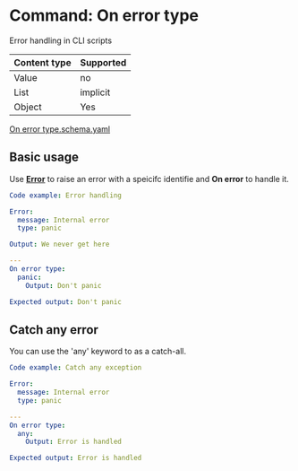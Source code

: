 # Command: On error type

Error handling in CLI scripts

| Content type | Supported |
|--------------|-----------|
| Value        | no        |
| List         | implicit  |
| Object       | Yes       |

[On error type.schema.yaml](On%20error%20type.schema.yaml)

## Basic usage

Use **[Error](Error.md)** to raise an error with a speicifc identifie and **On error** to handle it.

```yaml instacli
Code example: Error handling

Error:
  message: Internal error
  type: panic

Output: We never get here

---
On error type:
  panic:
    Output: Don't panic

Expected output: Don't panic
```

## Catch any error

You can use the 'any' keyword to as a catch-all.

```yaml instacli
Code example: Catch any exception

Error:
  message: Internal error
  type: panic

---
On error type:
  any:
    Output: Error is handled

Expected output: Error is handled
```
